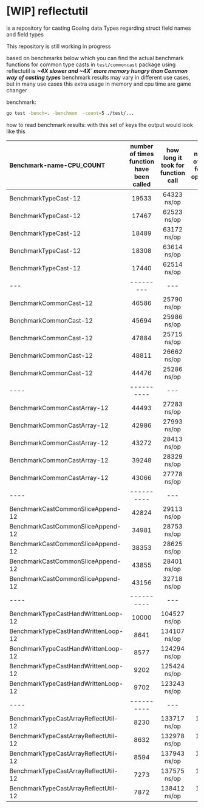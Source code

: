 # [WIP] reflectutil

is a repository for casting Goalng data Types regarding struct field names and field types

This repository is still working in progress

based on benchmarks below which you can find the actual benchmark functions for common type casts in `test/commoncast` package using reflectutil is **_~4X slower and ~4X` more memory hungry than Common way of casting types_** benchmark results may vary in different use cases, but in many use cases this extra usage in memory and cpu time are game changer

benchmark:

```bash
go test -bench=. -benchmem  -count=5 ./test/...
```

how to read benchmark results:
with this set of keys the output would look like this

| Benchmark-name-CPU_COUNT             | number of times function have been called | how long it took for function call | number of bytes for that operation | number of times memory allocation happened |
| :----------------------------------- | :---------------------------------------: | :--------------------------------: | :--------------------------------: | :----------------------------------------: |
| BenchmarkTypeCast-12                 |                   19533                   |            64323 ns/op             |             4832 B/op              |               168 allocs/op                |
| BenchmarkTypeCast-12                 |                   17467                   |            62523 ns/op             |             4832 B/op              |               168 allocs/op                |
| BenchmarkTypeCast-12                 |                   18489                   |            63172 ns/op             |             4832 B/op              |               168 allocs/op                |
| BenchmarkTypeCast-12                 |                   18308                   |            63614 ns/op             |             4832 B/op              |               168 allocs/op                |
| BenchmarkTypeCast-12                 |                   17440                   |            62514 ns/op             |             4832 B/op              |               168 allocs/op                |
| ---                                  |                 ---------                 |                ---                 |                ---                 |                -----------                 |
| BenchmarkCommonCast-12               |                   46586                   |            25790 ns/op             |             1016 B/op              |                14 allocs/op                |
| BenchmarkCommonCast-12               |                   45694                   |            25986 ns/op             |             1016 B/op              |                14 allocs/op                |
| BenchmarkCommonCast-12               |                   47884                   |            25715 ns/op             |             1016 B/op              |                14 allocs/op                |
| BenchmarkCommonCast-12               |                   48811                   |            26662 ns/op             |             1016 B/op              |                14 allocs/op                |
| BenchmarkCommonCast-12               |                   44476                   |            25286 ns/op             |             1016 B/op              |                14 allocs/op                |
| ----                                 |                ----------                 |                ---                 |                ---                 |                -----------                 |
| BenchmarkCommonCastArray-12          |                   44493                   |            27283 ns/op             |             2536 B/op              |                26 allocs/op                |
| BenchmarkCommonCastArray-12          |                   42986                   |            27993 ns/op             |             2536 B/op              |                26 allocs/op                |
| BenchmarkCommonCastArray-12          |                   43272                   |            28413 ns/op             |             2536 B/op              |                26 allocs/op                |
| BenchmarkCommonCastArray-12          |                   39248                   |            28329 ns/op             |             2536 B/op              |                26 allocs/op                |
| BenchmarkCommonCastArray-12          |                   43066                   |            27778 ns/op             |             2536 B/op              |                26 allocs/op                |
| ----                                 |                ----------                 |                ---                 |                ---                 |                -----------                 |
| BenchmarkCastCommonSliceAppend-12    |                   42824                   |            29113 ns/op             |             2696 B/op              |                27 allocs/op                |
| BenchmarkCastCommonSliceAppend-12    |                   34981                   |            28753 ns/op             |             2696 B/op              |                27 allocs/op                |
| BenchmarkCastCommonSliceAppend-12    |                   38353                   |            28625 ns/op             |             2696 B/op              |                27 allocs/op                |
| BenchmarkCastCommonSliceAppend-12    |                   43855                   |            28401 ns/op             |             2696 B/op              |                27 allocs/op                |
| BenchmarkCastCommonSliceAppend-12    |                   43156                   |            32718 ns/op             |             2696 B/op              |                27 allocs/op                |
| ----                                 |                ----------                 |                ---                 |                ---                 |                -----------                 |
| BenchmarkTypeCastHandWrittenLoop-12  |                   10000                   |            104527 ns/op            |             9848 B/op              |               332 allocs/op                |
| BenchmarkTypeCastHandWrittenLoop-12  |                   8641                    |            134107 ns/op            |             9848 B/op              |               332 allocs/op                |
| BenchmarkTypeCastHandWrittenLoop-12  |                   8577                    |            124294 ns/op            |             9848 B/op              |               332 allocs/op                |
| BenchmarkTypeCastHandWrittenLoop-12  |                   9202                    |            125424 ns/op            |             9848 B/op              |               332 allocs/op                |
| BenchmarkTypeCastHandWrittenLoop-12  |                   9702                    |            123243 ns/op            |             9848 B/op              |               332 allocs/op                |
| ----                                 |                ----------                 |                ---                 |                ---                 |                -----------                 |
| BenchmarkTypeCastArrayReflectUtil-12 |                   8230                    |            133717 ns/op            |             10544 B/op             |               361 allocs/op                |
| BenchmarkTypeCastArrayReflectUtil-12 |                   8632                    |            132978 ns/op            |             10544 B/op             |               361 allocs/op                |
| BenchmarkTypeCastArrayReflectUtil-12 |                   8594                    |            137943 ns/op            |             10544 B/op             |               361 allocs/op                |
| BenchmarkTypeCastArrayReflectUtil-12 |                   7273                    |            137575 ns/op            |             10544 B/op             |               361 allocs/op                |
| BenchmarkTypeCastArrayReflectUtil-12 |                   7872                    |            138412 ns/op            |             10544 B/op             |               361 allocs/op                |
